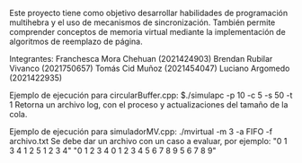 Este proyecto tiene como objetivo desarrollar habilidades de programación multihebra y el uso de
mecanismos de sincronización. También permite comprender conceptos de memoria virtual mediante
la implementación de algoritmos de reemplazo de página.

Integrantes:
Franchesca Mora Chehuan (2021424903)
Brendan Rubilar Vivanco (2021750657) 
Tomás Cid Muñoz (2021454047) 
Luciano Argomedo (2021422935)


Ejemplo de ejecución para circularBuffer.cpp: $./simulapc -p 10 -c 5 -s 50 -t 1
Retorna un archivo log, con el proceso y actualizaciones del tamaño de la cola.

Ejemplo de ejecución para simuladorMV.cpp: ./mvirtual -m 3 -a FIFO -f archivo.txt
Se debe dar un archivo con un caso a evaluar, por ejemplo:
"0 1 3 4 1 2 5 1 2 3 4"
"0 1 2 3 4 0 1 2 3 4 5 6 7 8 9 5 6 7 8 9"


